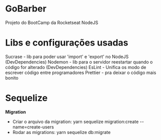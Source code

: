# GoBarber

Projeto do BootCamp da Rocketseat NodeJS

# Libs e configurações usadas

Sucrase - lib para poder usar 'import' e 'export' no NodeJS (DevDependencies)
Nodemon - lib para o servidor reestartar quando o código for alterado (DevDependencies)
EsLint - Unifica os modo de escrever código entre programadores
Prettier - pra deixar o código mais bonito

# Sequelize

**Migration**

-   Criar o arquivo da migration: yarn sequelize migration:create --name=create-users
-   Rodar as migrations: yarn sequelize db:migrate
